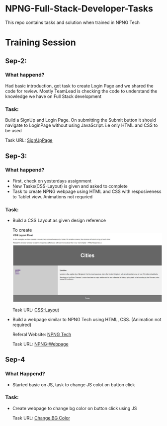 # NPNG-Full-Stack-Developer-Tasks
This repo contains tasks and solution when trained in NPNG Tech

# Training Session

## Sep-2:

### What happend?
Had basic introduction, got task to create Login Page and we shared the code for review. Mostly TeamLead is checking the code to understand the knowledge we have on Full Stack development

### Task: 
Build a SignUp and Login Page. On submitting the Submit button it should navigate to LoginPage without using JavaScript. i.e only HTML and CSS to be used

Task URL: [SignUpPage](./LoginPage/signup.html)

## Sep-3:
### What happend?
- First, check on yesterdays assignment
- New Tasks(CSS-Layout) is given and asked to complete
- Task to create NPNG webpage using HTML and CSS with resposiveness to Tablet view. Animations not requried

### Task:
- Build a CSS Layout as given design reference

    To create
    ![Image](./assets/css-layout-design.jpeg)

    Task URL: [CSS-Layout](./css-layout/index.html)

- Build a webpage similar to NPNG Tech using HTML, CSS. (Animation not required)

    Referal Website: [NPNG Tech](https://npngtech.in)

    Task URL: [NPNG-Webpage](./npng-tech/index.html)

## Sep-4
### What Happend?
- Started basic on JS, task to change JS colot on button click

### Task:
- Create webpage to change bg color on button click using JS

    Task URL: [Change BG Color](./change-bg-js/index.html)
